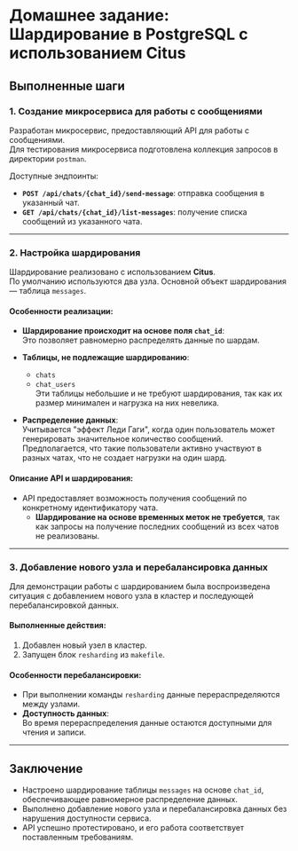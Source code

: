 # Домашнее задание: Шардирование в PostgreSQL с использованием Citus

## Выполненные шаги

### 1. Создание микросервиса для работы с сообщениями

Разработан микросервис, предоставляющий API для работы с сообщениями.  
Для тестирования микросервиса подготовлена коллекция запросов в директории `postman`.

Доступные эндпоинты:
- **`POST /api/chats/{chat_id}/send-message`**: отправка сообщения в указанный чат.
- **`GET /api/chats/{chat_id}/list-messages`**: получение списка сообщений из указанного чата.

---

### 2. Настройка шардирования

Шардирование реализовано с использованием **Citus**.  
По умолчанию используются два узла. Основной объект шардирования — таблица `messages`.

#### Особенности реализации:
- **Шардирование происходит на основе поля `chat_id`**:  
  Это позволяет равномерно распределять данные по шардам.

- **Таблицы, не подлежащие шардированию**:
    - `chats`
    - `chat_users`  
      Эти таблицы небольшие и не требуют шардирования, так как их размер минимален и нагрузка на них невелика.

- **Распределение данных**:  
  Учитывается "эффект Леди Гаги", когда один пользователь может генерировать значительное количество сообщений. Предполагается, что такие пользователи активно участвуют в разных чатах, что не создает нагрузки на один шард.

#### Описание API и шардирования:
- API предоставляет возможность получения сообщений по конкретному идентификатору чата.
    - **Шардирование на основе временных меток не требуется**, так как запросы на получение последних сообщений из всех чатов не реализованы.

---

### 3. Добавление нового узла и перебалансировка данных

Для демонстрации работы с шардированием была воспроизведена ситуация с добавлением нового узла в кластер и последующей перебалансировкой данных.

#### Выполненные действия:
1. Добавлен новый узел в кластер.
2. Запущен блок `resharding` из `makefile`.

#### Особенности перебалансировки:
- При выполнении команды `resharding` данные перераспределяются между узлами.
- **Доступность данных**:  
  Во время перераспределения данные остаются доступными для чтения и записи.

---

## Заключение

- Настроено шардирование таблицы `messages` на основе `chat_id`, обеспечивающее равномерное распределение данных.
- Выполнено добавление нового узла и перебалансировка данных без нарушения доступности сервиса.
- API успешно протестировано, и его работа соответствует поставленным требованиям.